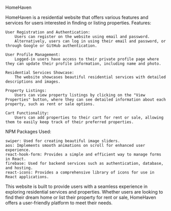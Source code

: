 HomeHaven

HomeHaven is a residential website that offers various features and services for users interested in finding or listing properties.
Features:

    User Registration and Authentication:
        Users can register on the website using email and password.
        Alternatively, users can log in using their email and password, or through Google or GitHub authentication.

    User Profile Management:
        Logged-in users have access to their private profile page where they can update their profile information, including name and photo.

    Residential Services Showcase:
        The website showcases beautiful residential services with detailed descriptions and images.

    Property Listings:
        Users can view property listings by clicking on the "View Properties" button, where they can see detailed information about each property, such as rent or sale options.

    Cart Functionality:
        Users can add properties to their cart for rent or sale, allowing them to easily keep track of their preferred properties.

NPM Packages Used:

    swiper: Used for creating beautiful image sliders.
    aos: Implements smooth animations on scroll for enhanced user experience.
    react-hook-form: Provides a simple and efficient way to manage forms in React.
    firebase: Used for backend services such as authentication, database, and hosting.
    react-icons: Provides a comprehensive library of icons for use in React applications.

This website is built to provide users with a seamless experience in exploring residential services and properties. Whether users are looking to find their dream home or list their property for rent or sale, HomeHaven offers a user-friendly platform to meet their needs.
